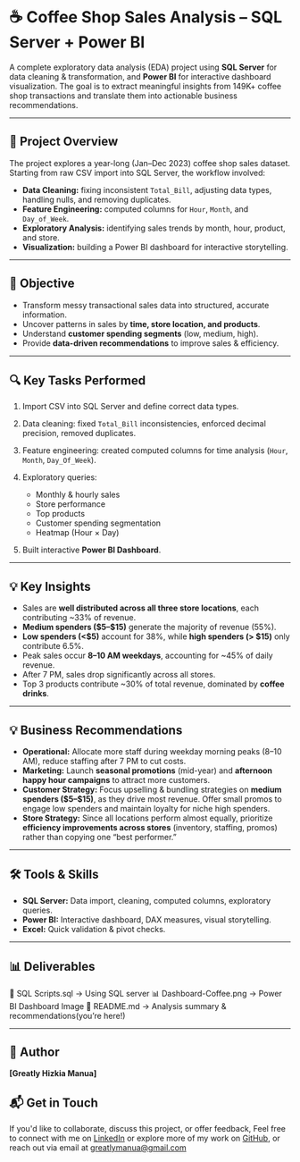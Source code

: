 # ☕ Coffee Shop Sales Analysis – SQL Server + Power BI

A complete exploratory data analysis (EDA) project using **SQL Server** for data cleaning & transformation, and **Power BI** for interactive dashboard visualization. The goal is to extract meaningful insights from 149K+ coffee shop transactions and translate them into actionable business recommendations.

---

## 📌 Project Overview

The project explores a year-long (Jan–Dec 2023) coffee shop sales dataset. Starting from raw CSV import into SQL Server, the workflow involved:

* **Data Cleaning:** fixing inconsistent `Total_Bill`, adjusting data types, handling nulls, and removing duplicates.
* **Feature Engineering:** computed columns for `Hour`, `Month`, and `Day_of_Week`.
* **Exploratory Analysis:** identifying sales trends by month, hour, product, and store.
* **Visualization:** building a Power BI dashboard for interactive storytelling.

---

## 🎯 Objective

* Transform messy transactional sales data into structured, accurate information.
* Uncover patterns in sales by **time, store location, and products**.
* Understand **customer spending segments** (low, medium, high).
* Provide **data-driven recommendations** to improve sales & efficiency.

---

## 🔍 Key Tasks Performed

1. Import CSV into SQL Server and define correct data types.
2. Data cleaning: fixed `Total_Bill` inconsistencies, enforced decimal precision, removed duplicates.
3. Feature engineering: created computed columns for time analysis (`Hour`, `Month`, `Day_Of_Week`).
4. Exploratory queries:

   * Monthly & hourly sales
   * Store performance
   * Top products
   * Customer spending segmentation
   * Heatmap (Hour × Day)
5. Built interactive **Power BI Dashboard**.

---

## 💡 Key Insights

* Sales are **well distributed across all three store locations**, each contributing \~33% of revenue.
* **Medium spenders (\$5–\$15)** generate the majority of revenue (55%).
* **Low spenders (<\$5)** account for 38%, while **high spenders (> \$15)** only contribute 6.5%.
* Peak sales occur **8–10 AM weekdays**, accounting for \~45% of daily revenue.
* After 7 PM, sales drop significantly across all stores.
* Top 3 products contribute \~30% of total revenue, dominated by **coffee drinks**.

---

## 💡 Business Recommendations

* **Operational:** Allocate more staff during weekday morning peaks (8–10 AM), reduce staffing after 7 PM to cut costs.
* **Marketing:** Launch **seasonal promotions** (mid-year) and **afternoon happy hour campaigns** to attract more customers.
* **Customer Strategy:** Focus upselling & bundling strategies on **medium spenders (\$5–\$15)**, as they drive most revenue. Offer small promos to engage low spenders and maintain loyalty for niche high spenders.
* **Store Strategy:** Since all locations perform almost equally, prioritize **efficiency improvements across stores** (inventory, staffing, promos) rather than copying one “best performer.”

---

## 🛠️ Tools & Skills

* **SQL Server:** Data import, cleaning, computed columns, exploratory queries.
* **Power BI:** Interactive dashboard, DAX measures, visual storytelling.
* **Excel:** Quick validation & pivot checks.

---

## 📊 Deliverables

📄 SQL Scripts.sql → Using SQL server
📊 Dashboard-Coffee.png → Power BI Dashboard Image
📝 README.md → Analysis summary & recommendations(you’re here!)


---

## 👤 Author

**\[Greatly Hizkia Manua]**

## 📬 Get in Touch
If you'd like to collaborate, discuss this project, or offer feedback,
Feel free to connect with me on [LinkedIn](https://www.linkedin.com/in/greatlyhizkiamanua/) or explore more of my work on [GitHub](https://github.com/GreatlyHizkia), or reach out via email at greatlymanua@gmail.com  
